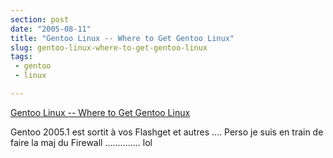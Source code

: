 ```yaml
---
section: post
date: "2005-08-11"
title: "Gentoo Linux -- Where to Get Gentoo Linux"
slug: gentoo-linux-where-to-get-gentoo-linux
tags:
 - gentoo
 - linux

---
```


[Gentoo Linux -- Where to Get Gentoo Linux](http://www.gentoo.org/main/en/where.xml)

Gentoo 2005.1 est sortit à vos Flashget et autres .... Perso je suis en train de faire la maj du Firewall .............. lol
